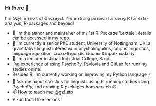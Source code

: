 ### Hi there 👋

I'm Gzyl, a short of Ghozayel. I've a strong passion for using R for data-analysis, R-packages and beyond!
- 🌱 I'm the author and maintainer of my 1st R-Package 'Lextale', details can be accessed in my repo. 
- 🔭 I'm currently a senior PhD student, University of Nottingham, UK; a quantitative linguist interested in psycholinguitics, corpus linguistics, language aquisition, cross-linguistic studies & input-modality. 
- 🔭 I'm a lecturer in Jubail Industrial College, Saudi.
- I've experience of using PsychoPy, Pavlovia and GitLab for running studies online.
- Besides R, I'm currently working on improving my Python language ⚡
- 💬 Ask me about statistics for linguists using R, running studies using PsychoPy, and creating R packages from scratch 😄.
- 📫 How to reach me: @gzl_atb
- ⚡ Fun fact: I like lemons
